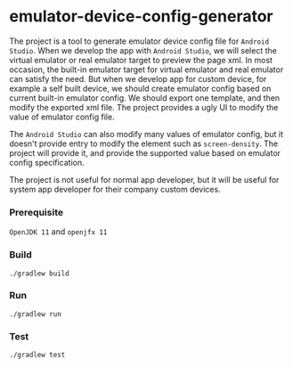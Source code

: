 # emulator-device-config-generator

The project is a tool to generate emulator device config file for `Android Studio`. 
When we develop the app with `Android Studio`, we will select the virtual emulator
or real emulator target to preview the page xml. In most occasion, the built-in
emulator target for virtual emulator and real emulator can satisfy the need. But when
we develop app for custom device, for example a self built device, we should create
emulator config based on current built-in emulator config. We should export one template,
and then modify the exported xml file. The project provides a ugly UI to modify the
value of emulator config file.

The `Android Studio` can also modify many values of emulator config, but it doesn't provide
entry to modify the element such as `screen-density`. The project will provide it, and
provide the supported value based on emulator config specification.

The project is not useful for normal app developer, but it will be useful for system app
developer for their company custom devices.

### Prerequisite

`OpenJDK 11` and `openjfx 11`

### Build

`./gradlew build`

### Run

`./gradlew run`

### Test

`./gradlew test`